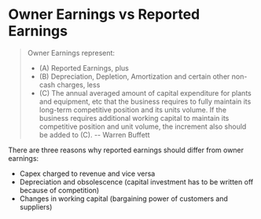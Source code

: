 # Owner Earnings vs Reported Earnings



> Owner Earnings represent:
> - (A) Reported Earnings, plus 
> - (B) Depreciation, Depletion, Amortization and certain other non-cash charges, less
>- (C) The annual averaged amount of capital expenditure for plants and equipment, etc that the business requires to fully maintain its long-term competitive position and its units volume. If the business requires additional working capital to maintain its competitive position and unit volume, the increment also should be added to (C).
> -- Warren Buffett


There are three reasons why reported earnings should differ from owner earnings:
- Capex charged to revenue and vice versa
- Depreciation and obsolescence (capital investment has to be written off because of competition)
- Changes in working capital (bargaining power of customers and suppliers)